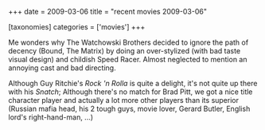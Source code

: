 +++
date = 2009-03-06
title = "recent movies 2009-03-06"

[taxonomies]
categories = ['movies']
+++

Me wonders why The Watchowski Brothers decided to ignore the path of
decency (Bound, The Matrix) by doing an over-stylized (with bad taste
visual design) and childish Speed Racer. Almost neglected to mention an
annoying cast and bad directing.

Although Guy Ritchie\'s *Rock \'n Rolla* is quite a delight, it\'s not
quite up there with his *Snatch*; Although there\'s no match for Brad
Pitt, we got a nice title character player and actually a lot more other
players than its superior (Russian mafia head, his 2 tough guys, movie
lover, Gerard Butler, English lord\'s right-hand-man, \...)
